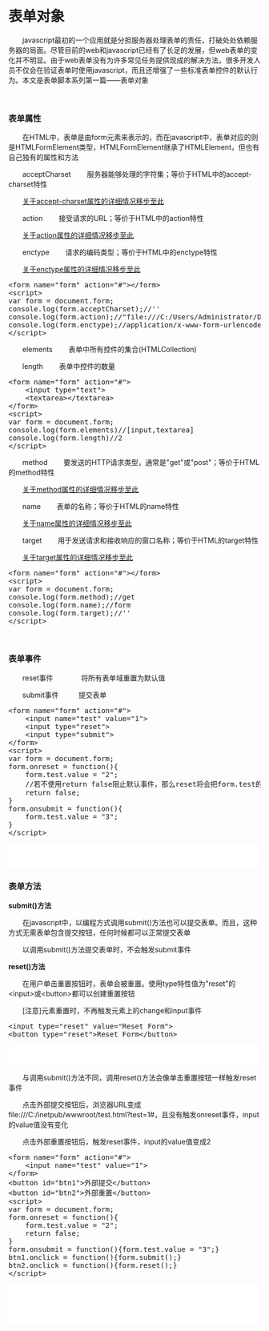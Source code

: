 # 表单对象

　　javascript最初的一个应用就是分担服务器处理表单的责任，打破处处依赖服务器的局面。尽管目前的web和javascript已经有了长足的发展，但web表单的变化并不明显。由于web表单没有为许多常见任务提供现成的解决方法，很多开发人员不仅会在验证表单时使用javascript，而且还增强了一些标准表单控件的默认行为。本文是表单脚本系列第一篇&mdash;&mdash;表单对象

&nbsp;

### 表单属性

　　在HTML中，表单是由form元素来表示的，而在javascript中，表单对应的则是HTMLFormElement类型，HTMLFormElement继承了HTMLElement，但也有自己独有的属性和方法

　　acceptCharset 　　服务器能够处理的字符集；等价于HTML中的accept-charset特性

　　[关于accept-charset属性的详细情况移步至此](http://www.cnblogs.com/xiaohuochai/p/5174891.html#anchor2)

　　action 　　接受请求的URL；等价于HTML中的action特性

　　[关于action属性的详细情况移步至此](http://www.cnblogs.com/xiaohuochai/p/5174891.html#anchor3)

　　enctype　　 请求的编码类型；等价于HTML中的enctype特性

　　[关于enctype属性的详细情况移步至此](http://www.cnblogs.com/xiaohuochai/p/5174891.html#anchor5)

<div class="cnblogs_code">
<pre>&lt;form name="form" action="#"&gt;&lt;/form&gt;
&lt;script&gt;
var form = document.form;
console.log(form.acceptCharset);//''
console.log(form.action);//"file:///C:/Users/Administrator/Desktop/iframe.html#"
console.log(form.enctype);//application/x-www-form-urlencoded
&lt;/script&gt;</pre>
</div>

　　elements 　　表单中所有控件的集合(HTMLCollection)

　　length 　　表单中控件的数量

<div class="cnblogs_code">
<pre>&lt;form name="form" action="#"&gt;
    &lt;input type="text"&gt;
    &lt;textarea&gt;&lt;/textarea&gt;
&lt;/form&gt;    
&lt;script&gt;
var form = document.form;
console.log(form.elements)//[input,textarea]
console.log(form.length)//2
&lt;/script&gt;</pre>
</div>

　　method 　　要发送的HTTP请求类型，通常是"get"或"post"；等价于HTML的method特性

　　[关于method属性的详细情况移步至此](http://www.cnblogs.com/xiaohuochai/p/5174891.html#anchor6)

　　name 　　表单的名称；等价于HTML的name特性

　　[关于name属性的详细情况移步至此](http://www.cnblogs.com/xiaohuochai/p/5174891.html#anchor1)

　　target 　　用于发送请求和接收响应的窗口名称；等价于HTML的target特性

　　[关于target属性的详细情况移步至此](http://www.cnblogs.com/xiaohuochai/p/5174891.html#anchor4)

<div class="cnblogs_code">
<pre>&lt;form name="form" action="#"&gt;&lt;/form&gt;
&lt;script&gt;
var form = document.form;
console.log(form.method);//get
console.log(form.name);//form
console.log(form.target);//''
&lt;/script&gt;</pre>
</div>

&nbsp;

### 表单事件

　　reset事件　　　　将所有表单域重置为默认值

　　submit事件&nbsp;　　 &nbsp;提交表单

<div class="cnblogs_code">
<pre>&lt;form name="form" action="#"&gt;
    &lt;input name="test" value="1"&gt;
    &lt;input type="reset"&gt;
    &lt;input type="submit"&gt;
&lt;/form&gt;
&lt;script&gt;
var form = document.form;
form.onreset = function(){
    form.test.value = "2";
    //若不使用return false阻止默认事件，那么reset将会把form.test的value重新置成1
    return false;
}
form.onsubmit = function(){
    form.test.value = "3";
}
&lt;/script&gt;</pre>
</div>

<iframe style="width: 100%; height: 50px;" src="{{book.demo}}/html/formobj/f1.html" frameborder="0" width="320" height="240"></iframe>

### 表单方法

**submit()方法**

　　在javascript中，以编程方式调用submit()方法也可以提交表单。而且，这种方式无需表单包含提交按钮，任何时候都可以正常提交表单　　

　　以调用submit()方法提交表单时，不会触发submit事件

**reset()方法**

　　在用户单击重置按钮时，表单会被重置。使用type特性值为"reset"的&lt;input&gt;或&lt;button&gt;都可以创建重置按钮

　　[注意]元素重置时，不再触发元素上的change和input事件

<div class="cnblogs_code">
<pre>&lt;input type="reset" value="Reset Form"&gt;
&lt;button type="reset"&gt;Reset Form&lt;/button&gt;</pre>
</div>

<iframe style="width: 100%; height: 40px;" src="{{book.demo}}/html/formobj/f2.html" frameborder="0" width="320" height="240"></iframe>

　　与调用submit()方法不同，调用reset()方法会像单击重置按钮一样触发reset事件

　　点击外部提交按钮后，浏览器URL变成file:///C:/inetpub/wwwroot/test.html?test=1#，且没有触发onreset事件，input的value值没有变化

　　点击外部重置按钮后，触发reset事件，input的value值变成2

<div class="cnblogs_code">
<pre>&lt;form name="form" action="#"&gt;
    &lt;input name="test" value="1"&gt;
&lt;/form&gt;
&lt;button id="btn1"&gt;外部提交&lt;/button&gt;
&lt;button id="btn2"&gt;外部重置&lt;/button&gt;
&lt;script&gt;
var form = document.form;
form.onreset = function(){
    form.test.value = "2";
    return false;
}
form.onsubmit = function(){form.test.value = "3";}
btn1.onclick = function(){form.submit();}
btn2.onclick = function(){form.reset();}
&lt;/script&gt;</pre>
</div>

<iframe style="width: 100%; height: 80px;" src="{{book.demo}}/html/formobj/f3.html" frameborder="0" width="320" height="240"></iframe>


